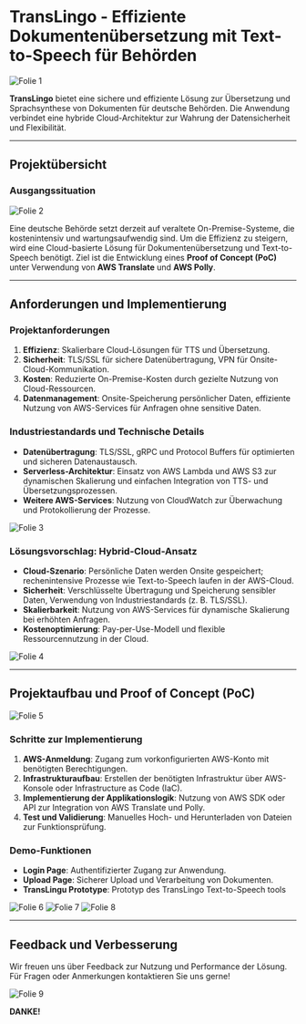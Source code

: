# TransLingo - Effiziente Dokumentenübersetzung mit Text-to-Speech für Behörden

![Folie 1](images/Folie1.png)

**TransLingo** bietet eine sichere und effiziente Lösung zur Übersetzung und Sprachsynthese von Dokumenten für deutsche Behörden. Die Anwendung verbindet eine hybride Cloud-Architektur zur Wahrung der Datensicherheit und Flexibilität.

---

## Projektübersicht

### Ausgangssituation

![Folie 2](images/Folie2.png)

Eine deutsche Behörde setzt derzeit auf veraltete On-Premise-Systeme, die kostenintensiv und wartungsaufwendig sind. Um die Effizienz zu steigern, wird eine Cloud-basierte Lösung für Dokumentenübersetzung und Text-to-Speech benötigt. Ziel ist die Entwicklung eines **Proof of Concept (PoC)** unter Verwendung von **AWS Translate** und **AWS Polly**.

---

## Anforderungen und Implementierung

### Projektanforderungen
1. **Effizienz**: Skalierbare Cloud-Lösungen für TTS und Übersetzung.
2. **Sicherheit**: TLS/SSL für sichere Datenübertragung, VPN für Onsite-Cloud-Kommunikation.
3. **Kosten**: Reduzierte On-Premise-Kosten durch gezielte Nutzung von Cloud-Ressourcen.
4. **Datenmanagement**: Onsite-Speicherung persönlicher Daten, effiziente Nutzung von AWS-Services für Anfragen ohne sensitive Daten.

### Industriestandards und Technische Details
- **Datenübertragung**: TLS/SSL, gRPC und Protocol Buffers für optimierten und sicheren Datenaustausch.
- **Serverless-Architektur**: Einsatz von AWS Lambda und AWS S3 zur dynamischen Skalierung und einfachen Integration von TTS- und Übersetzungsprozessen.
- **Weitere AWS-Services**: Nutzung von CloudWatch zur Überwachung und Protokollierung der Prozesse.

![Folie 3](images/Folie3.png)

### Lösungsvorschlag: Hybrid-Cloud-Ansatz
- **Cloud-Szenario**: Persönliche Daten werden Onsite gespeichert; rechenintensive Prozesse wie Text-to-Speech laufen in der AWS-Cloud.
- **Sicherheit**: Verschlüsselte Übertragung und Speicherung sensibler Daten, Verwendung von Industriestandards (z. B. TLS/SSL).
- **Skalierbarkeit**: Nutzung von AWS-Services für dynamische Skalierung bei erhöhten Anfragen.
- **Kostenoptimierung**: Pay-per-Use-Modell und flexible Ressourcennutzung in der Cloud.

![Folie 4](images/Folie4.png)

---

## Projektaufbau und Proof of Concept (PoC)

![Folie 5](images/Folie5.png)

### Schritte zur Implementierung
1. **AWS-Anmeldung**: Zugang zum vorkonfigurierten AWS-Konto mit benötigten Berechtigungen.
2. **Infrastrukturaufbau**: Erstellen der benötigten Infrastruktur über AWS-Konsole oder Infrastructure as Code (IaC).
3. **Implementierung der Applikationslogik**: Nutzung von AWS SDK oder API zur Integration von AWS Translate und Polly.
4. **Test und Validierung**: Manuelles Hoch- und Herunterladen von Dateien zur Funktionsprüfung.

### Demo-Funktionen
- **Login Page**: Authentifizierter Zugang zur Anwendung.
- **Upload Page**: Sicherer Upload und Verarbeitung von Dokumenten.
- **TransLingu Prototype**: Prototyp des TransLingo Text-to-Speech tools

![Folie 6](images/Folie6.png)
![Folie 7](images/Folie7.png)
![Folie 8](images/Folie8.png)

---

## Feedback und Verbesserung

Wir freuen uns über Feedback zur Nutzung und Performance der Lösung. Für Fragen oder Anmerkungen kontaktieren Sie uns gerne!

![Folie 9](images/Folie9.png)

**DANKE!**
